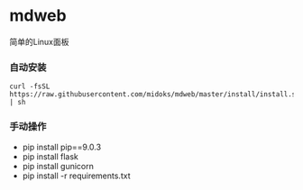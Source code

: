 # mdweb
简单的Linux面板

### 自动安装
```
curl -fsSL  https://raw.githubusercontent.com/midoks/mdweb/master/install/install.sh | sh
```

### 手动操作
- pip install pip==9.0.3
- pip install flask
- pip install gunicorn
- pip install -r requirements.txt
